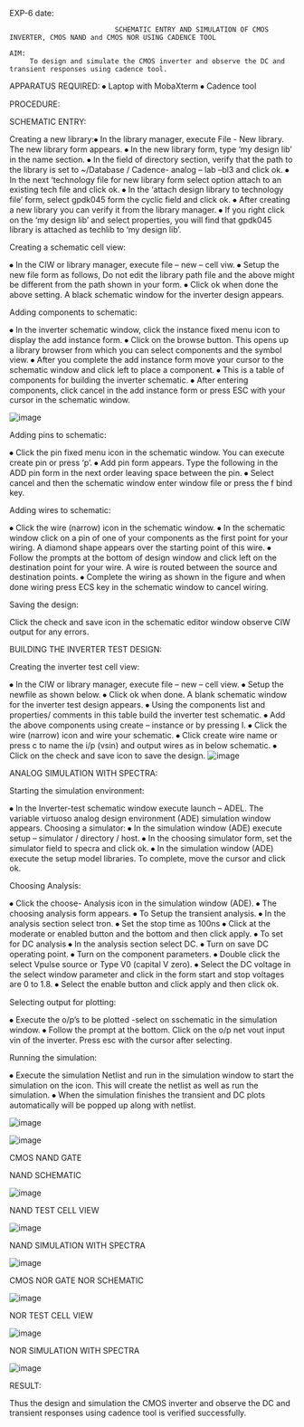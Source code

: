 EXP-6
date:

                              SCHEMATIC ENTRY AND SIMULATION OF CMOS INVERTER, CMOS NAND and CMOS NOR USING CADENCE TOOL

    AIM:
         To design and simulate the CMOS inverter and observe the DC and transient responses using cadence tool.

APPARATUS REQUIRED: ⦁ Laptop with MobaXterm
                     ⦁ Cadence tool

PROCEDURE:

SCHEMATIC ENTRY:

Creating a new library:⦁ In the library manager, execute File - New library. The new library form appears. ⦁ In the new library form, type ‘my design lib’ in the name section. ⦁ In the field of directory section, verify that the path to the library is set to ~/Database / Cadence- analog – lab –bl3 and click ok. ⦁ In the next ‘technology file for new library form select option attach to an existing tech file and click ok. ⦁ In the ‘attach design library to technology file’ form, select gpdk045 form the cyclic field and click ok. ⦁ After creating a new library you can verify it from the library manager. ⦁ If you right click on the ‘my design lib’ and select properties, you will find that gpdk045 library is attached as techlib to ‘my design lib’.

Creating a schematic cell view:

⦁ In the CIW or library manager, execute file – new – cell viw. ⦁ Setup the new file form as follows, Do not edit the library path file and the above might be different from the path shown in your form. ⦁ Click ok when done the above setting. A black schematic window for the inverter design appears.

Adding components to schematic:

⦁ In the inverter schematic window, click the instance fixed menu icon to display the add instance form. ⦁ Click on the browse button. This opens up a library browser from which you can select components and the symbol view. ⦁ After you complete the add instance form move your cursor to the schematic window and click left to place a component. ⦁ This is a table of components for building the inverter schematic. ⦁ After entering components, click cancel in the add instance form or press ESC with your cursor in the schematic window.

![image](https://github.com/kristipatishivani/VLSI-LAB-EXP-6/assets/161432255/0ca9af35-a5e3-4131-a82a-bbd1101f4d5d)

Adding pins to schematic:

⦁ Click the pin fixed menu icon in the schematic window. You can execute create pin or press ‘p’. ⦁ Add pin form appears. Type the following in the ADD pin form in the next order leaving space between the pin. ⦁ Select cancel and then the schematic window enter window file or press the f bind key.

Adding wires to schematic:

⦁ Click the wire (narrow) icon in the schematic window. ⦁ In the schematic window click on a pin of one of your components as the first point for your wiring. A diamond shape appears over the starting point of this wire. ⦁ Follow the prompts at the bottom of design window and click left on the destination point for your wire. A wire is routed between the source and destination points. ⦁ Complete the wiring as shown in the figure and when done wiring press ECS key in the schematic window to cancel wiring.

Saving the design:

Click the check and save icon in the schematic editor window observe CIW output for any errors.

BUILDING THE INVERTER TEST DESIGN:

Creating the inverter test cell view:

⦁ In the CIW or library manager, execute file – new – cell view. ⦁ Setup the newfile as shown below. ⦁ Click ok when done. A blank schematic window for the inverter test design appears. ⦁ Using the components list and properties/ comments in this table build the inverter test schematic. ⦁ Add the above components using create – instance or by pressing I. ⦁ Click the wire (narrow) icon and wire your schematic. ⦁ Click create wire name or press c to name the i/p (vsin) and output wires as in below schematic. ⦁ Click on the check and save icon to save the design.
 ![image](https://github.com/kristipatishivani/VLSI-LAB-EXP-6/assets/161432255/eff03178-8051-4662-b279-e0ed6b6808b1)

 ANALOG SIMULATION WITH SPECTRA:

Starting the simulation environment:

⦁ In the Inverter-test schematic window execute launch – ADEL. The variable virtuoso analog design environment (ADE) simulation window appears. Choosing a simulator: ⦁ In the simulation window (ADE) execute setup – simulator / directory / host. ⦁ In the choosing simulator form, set the simulator field to specra and click ok. ⦁ In the simulation window (ADE) execute the setup model libraries. To complete, move the cursor and click ok.

Choosing Analysis:

⦁ Click the choose- Analysis icon in the simulation window (ADE). ⦁ The choosing analysis form appears. ⦁ To Setup the transient analysis. ⦁ In the analysis section select tron. ⦁ Set the stop time as 100ns ⦁ Click at the moderate or enabled button and the bottom and then click apply. ⦁ To set for DC analysis ⦁ In the analysis section select DC. ⦁ Turn on save DC operating point. ⦁ Turn on the component parameters. ⦁ Double click the select Vpulse source or Type V0 (capital V zero). ⦁ Select the DC voltage in the select window parameter and click in the form start and stop voltages are 0 to 1.8. ⦁ Select the enable button and click apply and then click ok.

Selecting output for plotting:

⦁ Execute the o/p’s to be plotted -select on sschematic in the simulation window. ⦁ Follow the prompt at the bottom. Click on the o/p net vout input vin of the inverter. Press esc with the cursor after selecting.

Running the simulation:

⦁ Execute the simulation Netlist and run in the simulation window to start the simulation on the icon. This will create the netlist as well as run the simulation. ⦁ When the simulation finishes the transient and DC plots automatically will be popped up along with netlist.

![image](https://github.com/kristipatishivani/VLSI-LAB-EXP-6/assets/161432255/bc655057-5a43-475b-b406-bc7d490117e3)

![image](https://github.com/kristipatishivani/VLSI-LAB-EXP-6/assets/161432255/ff84a7af-7b4f-4cae-896e-4c7c019e3ce5)

CMOS NAND GATE

NAND SCHEMATIC

![image](https://github.com/kristipatishivani/VLSI-LAB-EXP-6/assets/161432255/4ef6a06c-4e46-4b10-9be0-25a05cac4ebb)

NAND TEST CELL VIEW

![image](https://github.com/kristipatishivani/VLSI-LAB-EXP-6/assets/161432255/5525e176-2a99-4ebb-b5b0-517a000608b4)

NAND SIMULATION WITH SPECTRA

![image](https://github.com/kristipatishivani/VLSI-LAB-EXP-6/assets/161432255/d0b776bb-17b8-44a9-ae73-4ff44f917bd8)

CMOS NOR GATE NOR SCHEMATIC

![image](https://github.com/kristipatishivani/VLSI-LAB-EXP-6/assets/161432255/7ff21ed0-eb4b-42f5-97e1-9452ad8df075)

NOR TEST CELL VIEW

![image](https://github.com/kristipatishivani/VLSI-LAB-EXP-6/assets/161432255/a1d5f659-6def-4538-9f32-be7a75590999)

NOR SIMULATION WITH SPECTRA

![image](https://github.com/kristipatishivani/VLSI-LAB-EXP-6/assets/161432255/510758bf-c652-4102-bc8e-347e7e5e72a6)

RESULT:

Thus the design and simulation the CMOS inverter and observe the DC and transient responses using cadence tool is verified successfully.











    
